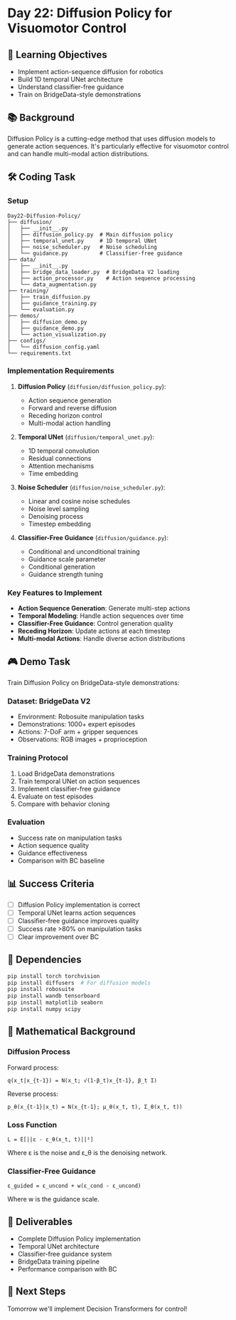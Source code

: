 # Day 22: Diffusion Policy for Visuomotor Control

## 🎯 Learning Objectives
- Implement action-sequence diffusion for robotics
- Build 1D temporal UNet architecture
- Understand classifier-free guidance
- Train on BridgeData-style demonstrations

## 📚 Background
Diffusion Policy is a cutting-edge method that uses diffusion models to generate action sequences. It's particularly effective for visuomotor control and can handle multi-modal action distributions.

## 🛠️ Coding Task

### Setup
```
Day22-Diffusion-Policy/
├── diffusion/
│   ├── __init__.py
│   ├── diffusion_policy.py  # Main diffusion policy
│   ├── temporal_unet.py     # 1D temporal UNet
│   ├── noise_scheduler.py   # Noise scheduling
│   └── guidance.py          # Classifier-free guidance
├── data/
│   ├── __init__.py
│   ├── bridge_data_loader.py  # BridgeData V2 loading
│   ├── action_processor.py    # Action sequence processing
│   └── data_augmentation.py
├── training/
│   ├── train_diffusion.py
│   ├── guidance_training.py
│   └── evaluation.py
├── demos/
│   ├── diffusion_demo.py
│   ├── guidance_demo.py
│   └── action_visualization.py
├── configs/
│   └── diffusion_config.yaml
└── requirements.txt
```

### Implementation Requirements

1. **Diffusion Policy** (`diffusion/diffusion_policy.py`):
   - Action sequence generation
   - Forward and reverse diffusion
   - Receding horizon control
   - Multi-modal action handling

2. **Temporal UNet** (`diffusion/temporal_unet.py`):
   - 1D temporal convolution
   - Residual connections
   - Attention mechanisms
   - Time embedding

3. **Noise Scheduler** (`diffusion/noise_scheduler.py`):
   - Linear and cosine noise schedules
   - Noise level sampling
   - Denoising process
   - Timestep embedding

4. **Classifier-Free Guidance** (`diffusion/guidance.py`):
   - Conditional and unconditional training
   - Guidance scale parameter
   - Conditional generation
   - Guidance strength tuning

### Key Features to Implement

- **Action Sequence Generation**: Generate multi-step actions
- **Temporal Modeling**: Handle action sequences over time
- **Classifier-Free Guidance**: Control generation quality
- **Receding Horizon**: Update actions at each timestep
- **Multi-modal Actions**: Handle diverse action distributions

## 🎮 Demo Task
Train Diffusion Policy on BridgeData-style demonstrations:

### Dataset: BridgeData V2
- Environment: Robosuite manipulation tasks
- Demonstrations: 1000+ expert episodes
- Actions: 7-DoF arm + gripper sequences
- Observations: RGB images + proprioception

### Training Protocol
1. Load BridgeData demonstrations
2. Train temporal UNet on action sequences
3. Implement classifier-free guidance
4. Evaluate on test episodes
5. Compare with behavior cloning

### Evaluation
- Success rate on manipulation tasks
- Action sequence quality
- Guidance effectiveness
- Comparison with BC baseline

## 📊 Success Criteria
- [ ] Diffusion Policy implementation is correct
- [ ] Temporal UNet learns action sequences
- [ ] Classifier-free guidance improves quality
- [ ] Success rate >80% on manipulation tasks
- [ ] Clear improvement over BC

## 🔧 Dependencies
```bash
pip install torch torchvision
pip install diffusers  # For diffusion models
pip install robosuite
pip install wandb tensorboard
pip install matplotlib seaborn
pip install numpy scipy
```

## 📝 Mathematical Background

### Diffusion Process
Forward process:
```
q(x_t|x_{t-1}) = N(x_t; √(1-β_t)x_{t-1}, β_t I)
```

Reverse process:
```
p_θ(x_{t-1}|x_t) = N(x_{t-1}; μ_θ(x_t, t), Σ_θ(x_t, t))
```

### Loss Function
```
L = E[||ε - ε_θ(x_t, t)||²]
```

Where ε is the noise and ε_θ is the denoising network.

### Classifier-Free Guidance
```
ε_guided = ε_uncond + w(ε_cond - ε_uncond)
```

Where w is the guidance scale.

## 📝 Deliverables
- Complete Diffusion Policy implementation
- Temporal UNet architecture
- Classifier-free guidance system
- BridgeData training pipeline
- Performance comparison with BC

## 🚀 Next Steps
Tomorrow we'll implement Decision Transformers for control!
